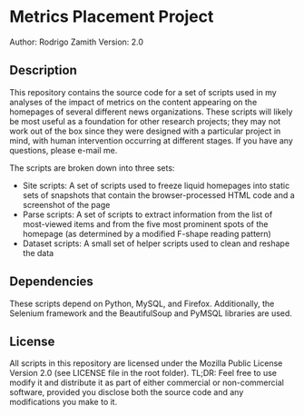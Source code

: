 Metrics Placement Project
====================
Author: Rodrigo Zamith
Version: 2.0

Description
-----
This repository contains the source code for a set of scripts used in my analyses of the impact of metrics on the content appearing on the homepages of several different news organizations. These scripts will likely be most useful as a foundation for other research projects; they may not work out of the box since they were designed with a particular project in mind, with human intervention occurring at different stages. If you have any questions, please e-mail me.

The scripts are broken down into three sets:

* Site scripts: A set of scripts used to freeze liquid homepages into static sets of snapshots that contain the browser-processed HTML code and a screenshot of the page
* Parse scripts: A set of scripts to extract information from the list of most-viewed items and from the five most prominent spots of the homepage (as determined by a modified F-shape reading pattern)
* Dataset scripts: A small set of helper scripts used to clean and reshape the data

Dependencies
-----
These scripts depend on Python, MySQL, and Firefox. Additionally, the Selenium framework and the BeautifulSoup and PyMSQL libraries are used.

License
-----
All scripts in this repository are licensed under the Mozilla Public License Version 2.0 (see LICENSE file in the root folder). TL;DR: Feel free to use modify it and distribute it as part of either commercial or non-commercial software, provided you disclose both the source code and any modifications you make to it.